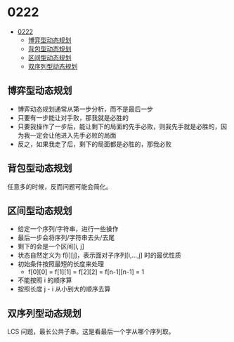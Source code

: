 # 0222

<!-- TOC -->

- [0222](#0222)
    - [博弈型动态规划](#博弈型动态规划)
    - [背包型动态规划](#背包型动态规划)
    - [区间型动态规划](#区间型动态规划)
    - [双序列型动态规划](#双序列型动态规划)

<!-- /TOC -->

## 博弈型动态规划

- 博弈动态规划通常从第一步分析，而不是最后一步
- 只要有一步能让对手败，那我就是必胜的
- 只要我操作了一步后，能让剩下的局面的先手必败，则我先手就是必胜的，因为我一定会让他进入先手必败的局面
- 反之，如果我走了后，剩下的局面都是必胜的，那我必败

## 背包型动态规划

任意多的时候，反而问题可能会简化。    

## 区间型动态规划

- 给定一个序列/字符串，进行一些操作
- 最后一步会将序列/字符串去头/去尾
- 剩下的会是一个区间[i, j]
- 状态自然定义为 f[i][j]，表示面对子序列[i,...,j] 时的最优性质
- 初始条件按照最短的长度来处理
  + f[0][0] = f[1][1] = f[2][2] = f[n-1][n-1] = 1
- 不能按照 i 的顺序算
- 按照长度 j - i 从小到大的顺序去算

## 双序列型动态规划

LCS 问题，最长公共子串。这是看最后一个字从哪个序列取。
